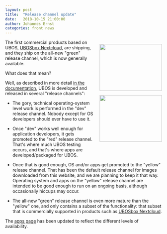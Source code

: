 ```yaml
---
layout: post
title:  "Release channel update"
date:   2018-10-15 21:00:00
author: Johannes Ernst
categories: front news
---
```


<div style="float: right; margin: 0 0 10px 20px">
 <p>
  <a href="https://indiecomputing.com/products/ubosbox-nextcloud-on-nuc/">
   <img src="/images/2018-08-23/ubosbox-nextcloud-on-nuc-model-a-on-200x150.jpg" width="200" height="150">
  </a>
 </p>
 <p>
  <a href="https://indiecomputing.com/products/ubosbox-nextcloud-on-raspberrypi/">
   <img src="/images/2018-08-23/ubosbox-nextcloud-on-raspberrypi-on-200x150.jpg" width="200" height="150">
  </a>
 </p>
</div>

The first commercial products based on UBOS,
<a href="https://indiecomputing.com/products/">UBOSbox Nextcloud</a>, are shipping,
and they ship on the all-new "green" release channel, which is now generally available.

What does that mean?

Well, as described in more detail <a href="/docs/developers/buildrelease.html">in
the documentation</a>, UBOS is developed and released in several "release channels":

* The gory, technical operating-system level work is performed in the "dev"
  release channel. Nobody except for OS developers should ever have to use it.

* Once "dev" works well enough for application developers, it gets promoted to
  the "red" release channel. That's where much UBOS testing occurs, and that's where
  apps are developed/packaged for UBOS.

* Once that is good enough, OS and/or apps get promoted to the "yellow" release
  channel. That has been the default release channel for images downloaded from
  this website, and we are planning to keep it that way. Operating system and apps
  on the "yellow" release channel are intended to be good enough to run on an
  ongoing basis, although occasionally hiccups may occur.

* The all-new "green" release channel is even more mature than the "yellow" one,
  and only contains a subset of the functionality: that subset that is commercially
  supported in products such as
  <a href="https://indiecomputing.com/products/">UBOSbox Nextcloud</a>.

The <a href="/apps/">apps page</a> has been updated to reflect the different
levels of availability.
